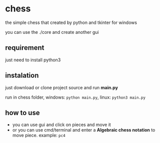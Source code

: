 # chess 
the simple chess that created by python and tkinter for windows

you can use the ./core and create another gui
## requirement
just need to install python3
## instalation
just download or clone project source and run **main.py** 

run in chess folder, windows: ` python main.py `, linux: ```python3 main.py```
## how to use
* you can use gui and click on pieces and move it
* or you can use cmd/terminal and enter a **Algebraic chess notation** to move piece.
example: `pc4`
